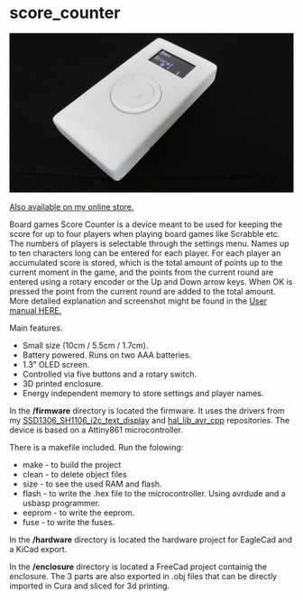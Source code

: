 # score_counter

![Score Counter](https://github.com/deelbg/score_counter/blob/master/sc_side_small.jpg)

[Also available on my online store.](https://www.tindie.com/stores/deyantodorov/)

  Board games Score Counter is a device meant to be used for keeping the score for up to four players when playing board games like Scrabble etc. The numbers of players is selectable through the settings menu. Names up to ten characters long can be entered for each player.
  For each player an accumulated score is stored, which is the total amount of points up to the current moment in the game, and the points from the current round are entered using a rotary encoder or the Up and Down arrow keys. When OK is pressed the point from the current round are added to the total amount. 
  More detailed explanation and screenshot might be found in the [User manual HERE.](https://github.com/deelbg/score_counter/blob/master/sc_manual.pdf)
  
Main features.
* Small size (10cm / 5.5cm / 1.7cm). 
* Battery powered. Runs on two AAA batteries.
* 1.3” OLED screen.
* Controlled via five buttons and a rotary switch.
* 3D printed enclosure.
* Energy independent memory to store settings and player names.

In the **/firmware** directory is located the firmware. It uses the drivers from my [SSD1306_SH1106_i2c_text_display](https://github.com/deelbg/SSD1306_SH1106_i2c_text_display) and [hal_lib_avr_cpp](https://github.com/deelbg/hal_lib_avr_cpp) repositories. 
The device is based on a Attiny861 microcontroller.

There is a makefile included. Run the folowing:
* make - to build the project
* clean - to delete object files
* size - to see the used RAM and flash.
* flash - to write the .hex file to the microcontroller. Using avrdude and a usbasp programmer.
* eeprom - to write the eeprom.
* fuse - to write the fuses.

In the **/hardware** directory is located the hardware project for EagleCad and a KiCad export.

In the **/enclosure** directory is located a FreeCad project containig the enclosure. The 3 parts are also exported in .obj files that can be directly imported in Cura and sliced for 3d printing.
